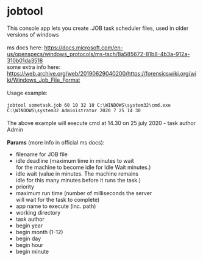 # jobtool
This console app lets you create .JOB task scheduler files, used in older versions of windows<br>
<br>
ms docs here:
https://docs.microsoft.com/en-us/openspecs/windows_protocols/ms-tsch/8a585672-81b8-4b3a-912a-310b01da3518
<br>some extra info here:
https://web.archive.org/web/20190629040200/https://forensicswiki.org/wiki/Windows_Job_File_Format
<br>
<br>
Usage example:<br><br>
`
jobtool sometask.job 60 10 32 10 C:\WINDOWS\system32\cmd.exe C:\WINDOWS\system32 Administrator 2020 7 25 14 30
`
<br>
<br>
The above example will execute cmd at 14.30 on 25 july 2020 - task author Admin
<br><br>
<b>Params</b> (more info in official ms docs):
- filename for JOB file
- idle deadline (maximum time in minutes to wait<br> for the machine to become idle for Idle Wait minutes.)<br>
- idle wait (value in minutes. The machine remains <br> idle for this many minutes before it runs the task.)
- priority
- maximum run time (number of milliseconds the server<br> will wait for the task to complete)
- app name to execute (inc. path)
- working directory
- task author
- begin year
- begin month (1-12)
- begin day 
- begin hour
- begin minute

